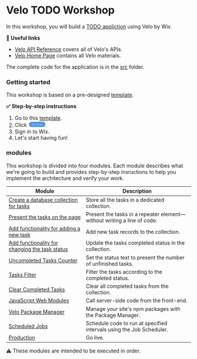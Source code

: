 # Velo TODO Workshop

In this workshop, you will build a [TODO appliction](https://corvidtodo.com) using Velo by Wix.

**:link: Useful links** 

- [Velo API Reference](https://www.wix.com/velo/reference/) covers all of Velo's APIs. 
- [Velo Home Page](https://www.wix.com/velo) contains all Velo materials.

The complete code for the application is in the [src](src) folder.

### Getting started

This workshop is based on a pre-designed [template](https://www.wix.com/website-template/view/html/2495).

**:white_check_mark: Step-by-step instructions**

1. Go to this [template](https://www.wix.com/website-template/view/html/2495).
2. Click <img src="docs/assets/edit-this-site.png" alt="Edit this site" width="10%" height="10%">.
3. Sign in to Wix.
4. Let's start having fun!

### modules

This workshop is divided into four modules. Each module describes what we're going to build and provides step-by-step insructions to help you implement the architecture and verify your work.

| Module                                                                       | Description                                                               |
| ---------------------------------------------------------------------------- | ------------------------------------------------------------------------- |
| [Create a database collection for tasks](docs/TASKS_COLLECTION.md)           | Store all the tasks in a dedicated collection.                            |
| [Present the tasks on the page](docs/PRESENTING_THE_TASKS.md)                | Present the tasks in a repeater element— without writing a line of code. |
| [Add functionality for adding a new task](docs/ADD_NEW_TASK.md)              | Add new task records to the collection.                                   |
| [Add functionality for changing the task status](docs/CHANGE_TASK_STATUS.md) | Update the tasks completed status in the collection.                    |
| [Uncompleted Tasks Counter](docs/UNCOMPLETED_TASK_COUNTER.md)                | Set the status text to present the number of unfinished tasks.           |
| [Tasks Filter](docs/TASK_FILTER.md)                                          | Filter the tasks according to the completed status.                       |
| [Clear Completed Tasks](docs/CLEAR_COMPLETED_TASKS.md)                       | Clear all completed tasks from the collection.                            |
| [JavaScript Web Modules](docs/JS_WEB_MODULES.md)                                                   | Call server-side code from the front-end.                                                             |
| [Velo Package Manager](docs/PACKAGE_MANAGER.md)                                                              | Manage your site's npm packages with the Package Manager.                                                              |
| [Scheduled Jobs](docs/SCHEDULED_JOBS.md)                                       | Schedule code to run at specified intervals using the Job Scheduler.                                                               |
| [Production](docs/PRODUCTION.md)                                                           | Go live.                                                               |

:warning: These modules are intended to be executed in order.
